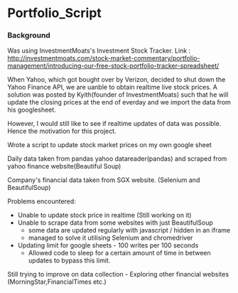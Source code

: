 # Portfolio_Script

### Background ###
Was using InvestmentMoats's Investment Stock Tracker. 
Link : http://investmentmoats.com/stock-market-commentary/portfolio-management/introducing-our-free-stock-portfolio-tracker-spreadsheet/

When Yahoo, which got bought over by Verizon, decided to shut down the Yahoo Finance API, we are uanble to obtain realtime live stock prices. A solution was posted by Kyith(founder of InvestmentMoats) such that he will update the closing prices at the end of everday and we import the data from his googlesheet.

However, I would still like to see if realtime updates of data was possible. Hence the motivation for this project.

Wrote a script to update stock market prices on my own google sheet

Daily data taken from pandas yahoo datareader(pandas) and scraped from yahoo finance website(Beautiful Soup)

Company's financial data  taken from SGX website. (Selenium and BeautifulSoup)

Problems encountered:
 - Unable to update stock price in realtime (Still working on it)
 - Unable to scrape data from some websites with just BeautifulSoup
    - some data are updated regularly with javascript / hidden in an iframe 
    - managed to solve it utilising Selenium and chromedriver
 - Updating limit for google sheets - 100 writes per 100 seconds
    - Allowed code to sleep for a certain amount of time in between updates to bypass this limit.
 
 Still trying to improve on data collection
     - Exploring other financial websites (MorningStar,FinancialTimes etc.)
